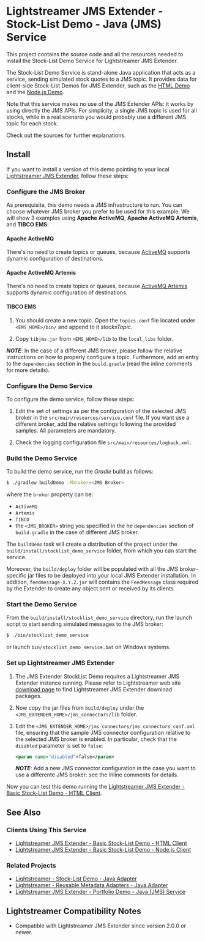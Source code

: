 # Lightstreamer JMS Extender - Stock-List Demo - Java (JMS) Service

<!-- START DESCRIPTION lightstreamer-jms-example-stocklist-service-java -->

This project contains the source code and all the resources needed to install the Stock-List Demo Service for Lightstreamer JMS Extender.

The Stock-List Demo Service is stand-alone Java application that acts as a service, sending simulated stock quotes to a JMS topic. It provides data for client-side Stock-List Demos for JMS Extender, such as the [HTML Demo](https://github.com/Lightstreamer/Lightstreamer-JMS-example-StockList-client-javascript) and the [Node.js Demo](https://github.com/Lightstreamer/Lightstreamer-JMS-example-StockList-client-node).

Note that this service makes no use of the JMS Extender APIs: it works by using directly the JMS APIs. For simplicity, a single JMS topic is used for all stocks, while in a real scenario you would probably use a different JMS topic for each stock.

Check out the sources for further explanations.

<!-- END DESCRIPTION lightstreamer-jms-example-stocklist-service-java -->

## Install

If you want to install a version of this demo pointing to your local [Lightstreamer JMS Extender](http://download.lightstreamer.com/#jms), follow these steps:

### Configure the JMS Broker

As prerequisite, this demo needs a JMS infrastructure to run.
You can choose whatever JMS broker you prefer to be used for this example.
We will show 3 examples using **Apache ActiveMQ**, **Apache ActiveMQ Artemis**, and **TIBCO EMS**:

#### Apache ActiveMQ

There's no need to create topics or queues, because [ActiveMQ](http://activemq.apache.org/components/classic/) supports dynamic configuration of destinations.


#### Apache ActiveMQ Artemis

There's no need to create topics or queues, because [ActiveMQ Artemis](http://activemq.apache.org/components/artemis/) supports dynamic configuration of destinations.


#### TIBCO EMS

1. You should create a new topic. Open the `topics.conf` file located under `<EMS_HOME>/bin/` and append to it *stocksTopic*.

2. Copy `tibjms.jar` from `<EMS_HOME>/lib` to the `local_libs` folder.


**_NOTE_**: In the case of a different JMS broker, please follow the relative instructions on how to properly configure a topic. Furthermore, add an entry to the `dependencies` section in the `build.gradle` (read the
inline comments for more details).

### Configure the Demo Service

To configure the demo service, follow these steps:

1. Edit the set of settings as per the configuration of the selected JMS broker in the `src/main/resources/service.conf` file. If you want use a different broker, add the relative settings following the provided samples. All parameters are mandatory.

2. Check the logging configuration file `src/main/resources/logback.xml`.

### Build the Demo Service

To build the demo service, run the *Gradle* build as follows:

```sh
$ ./gradlew buildDemo -Pbroker=<JMS Broker>
```

where the `broker` property can be:

* `ActiveMQ`
* `Artemis`
* `TIBCO`
* the `<JMS_BROKER>` string you specified in the he `dependencies` section of `build.gradle` in the case of different JMS broker.

The `buildDemo` task will create a distribution of the project under the `build/install/stocklist_demo_service` folder, from which you can start the service. 

Moreover, the `build/deploy` folder will be populated with all the JMS broker-specific jar files to be deployed into your local JMS Extender installation. In addition, `feedmessage-X.Y.Z.jar` will contains the `FeedMessage` class required by the Extender to create any object sent or received by its clients.

### Start the Demo Service

From the `build/install/stocklist_demo_service` directory, run the launch script to start sending simulated messages to the JMS broker:

```sh
$ ./bin/stocklist_demo_service
```

or launch `bin/stocklist_demo_service.bat` on Windows systems.


### Set up Lightstreamer JMS Extender

1. The JMS Extender StockList Demo requires a Lightstreamer JMS Extender instance running. Please refer to Lightstreamer web site [download page](http://download.lightstreamer.com/) to find Lightstreamer JMS Extender download packages.

2. Now copy the jar files from `build/deploy` under the `<JMS_EXTENDER_HOME>/jms_connectors/lib` folder.

3. Edit the `<JMS_EXTENDER_HOME>/jms_connectors/jms_connectors_conf.xml` file, ensuring that the sample JMS connector configuration relative to the selected JMS broker is enabled. In particular, check that the `disabled` parameter is set to `false`:

    ```xml
    <param name="disabled">false</param>
    ```
    **_NOTE_**: Add a new JMS connector configuration in the case you want to use a differente JMS broker: see the inline comments for details.

Now you can test this demo running the [Lightstreamer JMS Extender - Basic Stock-List Demo - HTML Client](https://github.com/Lightstreamer/Lightstreamer-JMS-example-StockList-client-javascript).



## See Also

### Clients Using This Service
<!-- START RELATED_ENTRIES -->
* [Lightstreamer JMS Extender - Basic Stock-List Demo - HTML Client](https://github.com/Lightstreamer/Lightstreamer-JMS-example-StockList-client-javascript)
* [Lightstreamer JMS Extender - Basic Stock-List Demo - Node.js Client](https://github.com/Lightstreamer/Lightstreamer-JMS-example-StockList-client-node)

<!-- END RELATED_ENTRIES -->
### Related Projects
* [Lightstreamer - Stock-List Demo - Java Adapter](https://github.com/Lightstreamer/Lightstreamer-example-StockList-adapter-java)
* [Lightstreamer - Reusable Metadata Adapters - Java Adapter](https://github.com/Lightstreamer/Lightstreamer-example-ReusableMetadata-adapter-java)
* [Lightstreamer JMS Extender - Portfolio Demo - Java (JMS) Service](https://github.com/Lightstreamer/Lightstreamer-JMS-example-Portfolio-service-java)

## Lightstreamer Compatibility Notes

* Compatible with Lightstreamer JMS Extender since version 2.0.0 or newer.

